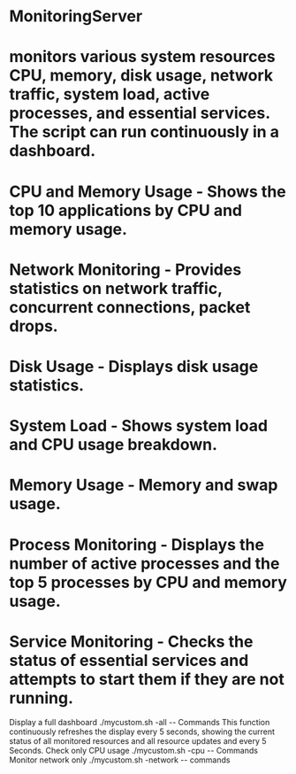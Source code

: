 # MonitoringServer
# monitors various system resources CPU, memory, disk usage, network traffic, system load, active processes, and essential services. The script can run continuously in a dashboard.
# CPU and Memory Usage - Shows the top 10 applications by CPU and memory usage.
# Network Monitoring -  Provides statistics on network traffic, concurrent connections, packet drops.
# Disk Usage  -   Displays disk usage statistics.
# System Load -  Shows system load and CPU usage breakdown.
# Memory Usage -  Memory and swap usage.
# Process Monitoring  - Displays the number of active processes and the top 5 processes by CPU and memory usage.
# Service Monitoring  - Checks the status of essential services and attempts to start them if they are not running. 
Display a full dashboard  ./mycustom.sh -all  -- Commands
This function continuously refreshes the display every 5 seconds, showing the current status of all monitored resources and all resource updates and every 5 Seconds.
Check only CPU usage   ./mycustom.sh -cpu  -- Commands
Monitor network only    ./mycustom.sh -network -- commands
